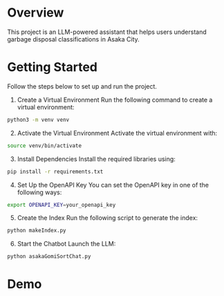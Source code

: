 # Overview

This project is an LLM-powered assistant that helps users understand garbage disposal classifications in Asaka City.

# Getting Started

Follow the steps below to set up and run the project.

1. Create a Virtual Environment
   Run the following command to create a virtual environment:

```bash
python3 -m venv venv
```

2. Activate the Virtual Environment
   Activate the virtual environment with:

```bash
source venv/bin/activate
```

3. Install Dependencies
   Install the required libraries using:

```bash
pip install -r requirements.txt
```

4. Set Up the OpenAPI Key
   You can set the OpenAPI key in one of the following ways:

```bash
export OPENAPI_KEY=your_openapi_key
```

5. Create the Index
   Run the following script to generate the index:

```bash
python makeIndex.py
```

6. Start the Chatbot
   Launch the LLM:

```bash
python asakaGomiSortChat.py
```

# Demo
